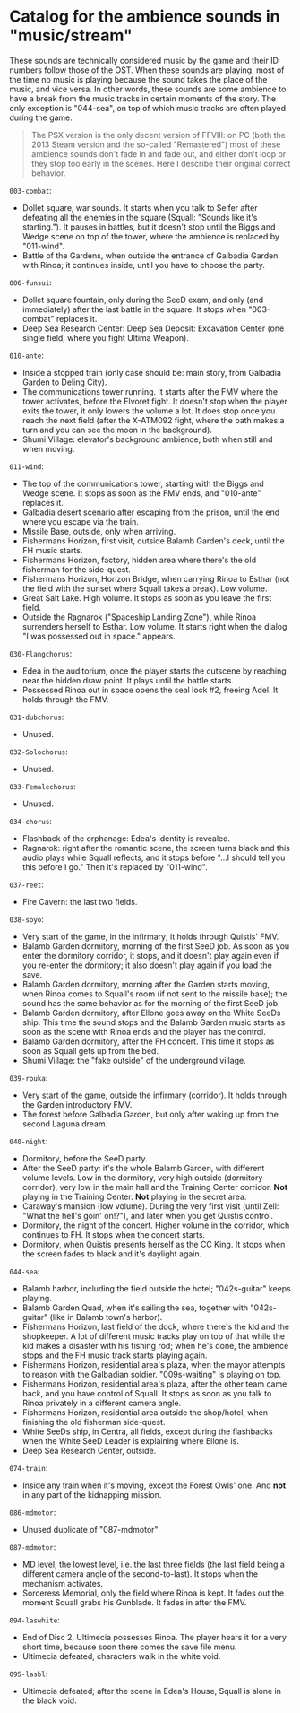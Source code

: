 # Catalog for the ambience sounds in "music/stream"

These sounds are technically considered music by the game and their ID numbers follow those of the OST. When these sounds are playing, most of the time no music is playing because the sound takes the place of the music, and vice versa. In other words, these sounds are some ambience to have a break from the music tracks in certain moments of the story. The only exception is "044-sea", on top of which music tracks are often played during the game.

> The PSX version is the only decent version of FFVIII: on PC (both the 2013 Steam version and the so-called "Remastered") most of these ambience sounds don't fade in and fade out, and either don't loop or they stop too early in the scenes. Here I describe their original correct behavior.


`003-combat`:
* Dollet square, war sounds. It starts when you talk to Seifer after defeating all the enemies in the square (Squall: "Sounds like it's starting."). It pauses in battles, but it doesn't stop until the Biggs and Wedge scene on top of the tower, where the ambience is replaced by "011-wind".
* Battle of the Gardens, when outside the entrance of Galbadia Garden with Rinoa; it continues inside, until you have to choose the party.

`006-funsui`:
* Dollet square fountain, only during the SeeD exam, and only (and immediately) after the last battle in the square. It stops when "003-combat" replaces it.
* Deep Sea Research Center: Deep Sea Deposit: Excavation Center (one single field, where you fight Ultima Weapon).

`010-ante`:
* Inside a stopped train (only case should be: main story, from Galbadia Garden to Deling City).
* The communications tower running. It starts after the FMV where the tower activates, before the Elvoret fight. It doesn't stop when the player exits the tower, it only lowers the volume a lot. It does stop once you reach the next field (after the X-ATM092 fight, where the path makes a turn and you can see the moon in the background).
* Shumi Village: elevator's background ambience, both when still and when moving.

`011-wind`:
* The top of the communications tower, starting with the Biggs and Wedge scene. It stops as soon as the FMV ends, and "010-ante" replaces it.
* Galbadia desert scenario after escaping from the prison, until the end where you escape via the train.
* Missile Base, outside, only when arriving.
* Fishermans Horizon, first visit, outside Balamb Garden's deck, until the FH music starts.
* Fishermans Horizon, factory, hidden area where there's the old fisherman for the side-quest.
* Fishermans Horizon, Horizon Bridge, when carrying Rinoa to Esthar (not the field with the sunset where Squall takes a break). Low volume.
* Great Salt Lake. High volume. It stops as soon as you leave the first field.
* Outside the Ragnarok ("Spaceship Landing Zone"), while Rinoa surrenders herself to Esthar. Low volume. It starts right when the dialog "I was possessed out in space." appears.

`030-Flangchorus`:
* Edea in the auditorium, once the player starts the cutscene by reaching near the hidden draw point. It plays until the battle starts.
* Possessed Rinoa out in space opens the seal lock #2, freeing Adel. It holds through the FMV.

`031-dubchorus`:
* Unused.

`032-Solochorus`:
* Unused.

`033-Femalechorus`:
* Unused.

`034-chorus`:
* Flashback of the orphanage: Edea's identity is revealed.
* Ragnarok: right after the romantic scene, the screen turns black and this audio plays while Squall reflects, and it stops before "...I should tell you this before I go." Then it's replaced by "011-wind".

`037-reet`:
* Fire Cavern: the last two fields.

`038-soyo`:
* Very start of the game, in the infirmary; it holds through Quistis' FMV.
* Balamb Garden dormitory, morning of the first SeeD job. As soon as you enter the dormitory corridor, it stops, and it doesn't play again even if you re-enter the dormitory; it also doesn't play again if you load the save.
* Balamb Garden dormitory, morning after the Garden starts moving, when Rinoa comes to Squall's room (if not sent to the missile base); the sound has the same behavior as for the morning of the first SeeD job.
* Balamb Garden dormitory, after Ellone goes away on the White SeeDs ship. This time the sound stops and the Balamb Garden music starts as soon as the scene with Rinoa ends and the player has the control.
* Balamb Garden dormitory, after the FH concert. This time it stops as soon as Squall gets up from the bed.
* Shumi Village: the "fake outside" of the underground village.

`039-rouka`:
* Very start of the game, outside the infirmary (corridor). It holds through the Garden introductory FMV.
* The forest before Galbadia Garden, but only after waking up from the second Laguna dream.

`040-night`:
* Dormitory, before the SeeD party.
* After the SeeD party: it's the whole Balamb Garden, with different volume levels. Low in the dormitory, very high outside (dormitory corridor), very low in the main hall and the Training Center corridor. **Not** playing in the Training Center. **Not** playing in the secret area.
* Caraway's mansion (low volume). During the very first visit (until Zell: "What the hell's goin' on!?"), and later when you get Quistis control.
* Dormitory, the night of the concert. Higher volume in the corridor, which continues to FH. It stops when the concert starts.
* Dormitory, when Quistis presents herself as the CC King. It stops when the screen fades to black and it's daylight again.

`044-sea`:
* Balamb harbor, including the field outside the hotel; "042s-guitar" keeps playing.
* Balamb Garden Quad, when it's sailing the sea, together with "042s-guitar" (like in Balamb town's harbor).
* Fishermans Horizon, last field of the dock, where there's the kid and the shopkeeper. A lot of different music tracks play on top of that while the kid makes a disaster with his fishing rod; when he's done, the ambience stops and the FH music track starts playing again.
* Fishermans Horizon, residential area's plaza, when the mayor attempts to reason with the Galbadian soldier. "009s-waiting" is playing on top.
* Fishermans Horizon, residential area's plaza, after the other team came back, and you have control of Squall. It stops as soon as you talk to Rinoa privately in a different camera angle.
* Fishermans Horizon, residential area outside the shop/hotel, when finishing the old fisherman side-quest.
* White SeeDs ship, in Centra, all fields, except during the flashbacks when the White SeeD Leader is explaining where Ellone is.
* Deep Sea Research Center, outside.

`074-train`:
* Inside any train when it's moving, except the Forest Owls' one. And **not** in any part of the kidnapping mission.

`086-mdmotor`:
* Unused duplicate of "087-mdmotor"

`087-mdmotor`:
* MD level, the lowest level, i.e. the last three fields (the last field being a different camera angle of the second-to-last). It stops when the mechanism activates.
* Sorceress Memorial, only the field where Rinoa is kept. It fades out the moment Squall grabs his Gunblade. It fades in after the FMV.

`094-laswhite`:
* End of Disc 2, Ultimecia possesses Rinoa. The player hears it for a very short time, because soon there comes the save file menu.
* Ultimecia defeated, characters walk in the white void.

`095-lasbl`:
* Ultimecia defeated; after the scene in Edea's House, Squall is alone in the black void.
